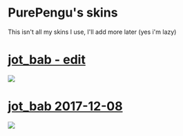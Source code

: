 # PurePengu's skins
This isn't all my skins I use, I'll add more later (yes i'm lazy)
# [**jot_bab - edit**](https://drive.google.com/u/0/uc?export=download&confirm=4d8D&id=1jaZprvP9n6Uj84VDBtCi6nsRDIW8NK6B)
![](https://user-images.githubusercontent.com/76111977/148690492-7d559bd8-67dc-4311-8c38-59672bfbde55.png)

# [**jot_bab 2017-12-08**](https://circle-people.com/wp-content/Skins/Jot_bab/jot_bab%202017-12-08.osk)
![](https://user-images.githubusercontent.com/76111977/148711678-f679029e-ac27-4060-8041-fcf7f7dda4ec.png)
